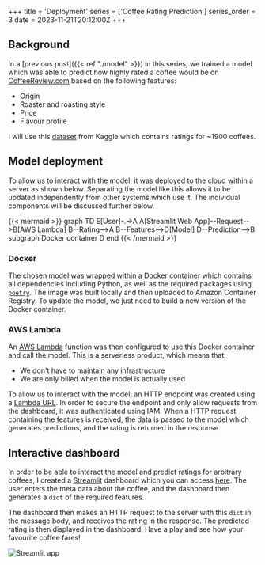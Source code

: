 +++
title = 'Deployment'
series = ['Coffee Rating Prediction']
series_order = 3
date = 2023-11-21T20:12:00Z
+++

## Background

In a [previous post]({{< ref "./model" >}}) in this series, we trained a model which was able to predict how highly rated a coffee would be on [CoffeeReview.com](http://CoffeeReview.com) based on the following features:

- Origin
- Roaster and roasting style
- Price
- Flavour profile

I will use this [dataset](https://www.kaggle.com/datasets/schmoyote/coffee-reviews-dataset/data) from Kaggle which contains ratings for ~1900 coffees.

## Model deployment

To allow us to interact with the model, it was deployed to the cloud within a server as shown below. Separating the model like this allows it to be updated independently from other systems which use it. The individual components will be discussed further below.

{{< mermaid >}}
graph TD
E[User]-.->A
A[Streamlit Web App]--Request-->B[AWS Lambda]
B--Rating-->A
B--Features-->D[Model]
D--Prediction-->B
subgraph Docker container
D
end
{{< /mermaid >}}

### Docker

The chosen model was wrapped within a Docker container which contains all dependencies including Python, as well as the required packages using [`poetry`](https://python-poetry.org/). The image was built locally and then uploaded to Amazon Container Registry. To update the model, we just need to build a new version of the Docker container.

### AWS Lambda

An [AWS Lambda](https://aws.amazon.com/lambda/) function was then configured to use this Docker container and call the model. This is a serverless product, which means that:

- We don't have to maintain any infrastructure
- We are only billed when the model is actually used

To allow us to interact with the model, an HTTP endpoint was created using a [Lambda URL](https://docs.aws.amazon.com/lambda/latest/dg/lambda-urls.html). In order to secure the endpoint and only allow requests from the dashboard, it was authenticated using IAM. When a HTTP request containing the features is received, the data is passed to the model which generates predictions, and the rating is returned in the response.

## Interactive dashboard

In order to be able to interact the model and predict ratings for arbitrary coffees, I created a [Streamlit](https://streamlit.io/) dashboard which you can access [here](https://coffee-rating-prediction.streamlit.app/). The user enters the meta data about the coffee, and the dashboard then generates a `dict` of the required features.

The dashboard then makes an HTTP request to the server with this `dict` in the message body, and receives the rating in the response. The predicted rating is then displayed in the dashboard. Have a play and see how your favourite coffee fares!

![Streamlit app](../images/streamlit_app.png)
